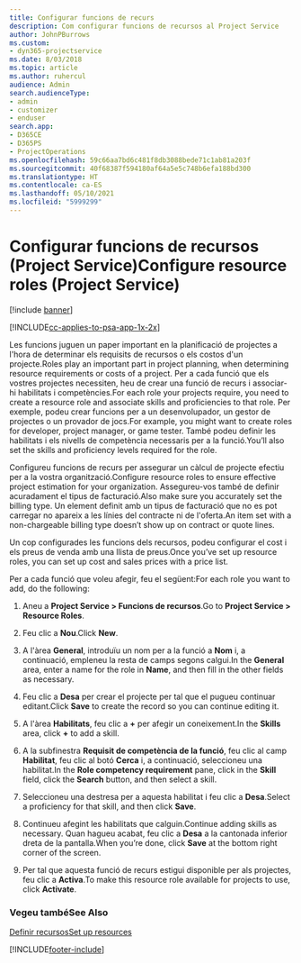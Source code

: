 ```yaml
---
title: Configurar funcions de recurs
description: Com configurar funcions de recursos al Project Service
author: JohnPBurrows
ms.custom:
- dyn365-projectservice
ms.date: 8/03/2018
ms.topic: article
ms.author: ruhercul
audience: Admin
search.audienceType:
- admin
- customizer
- enduser
search.app:
- D365CE
- D365PS
- ProjectOperations
ms.openlocfilehash: 59c66aa7bd6c481f8db3088bede71c1ab81a203f
ms.sourcegitcommit: 40f68387f594180af64a5e5c748b6efa188bd300
ms.translationtype: HT
ms.contentlocale: ca-ES
ms.lasthandoff: 05/10/2021
ms.locfileid: "5999299"
---
```

# <a name="configure-resource-roles-project-service"></a><span data-ttu-id="f6df8-103">Configurar funcions de recursos (Project Service)</span><span class="sxs-lookup"><span data-stu-id="f6df8-103">Configure resource roles (Project Service)</span></span>

[!include [banner](../includes/psa-now-project-operations.md)]

[!INCLUDE[cc-applies-to-psa-app-1x-2x](../includes/cc-applies-to-psa-app-1x-2x.md)]

<span data-ttu-id="f6df8-104">Les funcions juguen un paper important en la planificació de projectes a l'hora de determinar els requisits de recursos o els costos d'un projecte.</span><span class="sxs-lookup"><span data-stu-id="f6df8-104">Roles play an important part in project planning, when determining resource requirements or costs of a project.</span></span> <span data-ttu-id="f6df8-105">Per a cada funció que els vostres projectes necessiten, heu de crear una funció de recurs i associar-hi habilitats i competències.</span><span class="sxs-lookup"><span data-stu-id="f6df8-105">For each role your projects require, you need to create a resource role and associate skills and proficiencies to that role.</span></span> <span data-ttu-id="f6df8-106">Per exemple, podeu crear funcions per a un desenvolupador, un gestor de projectes o un provador de jocs.</span><span class="sxs-lookup"><span data-stu-id="f6df8-106">For example, you might want to create roles for developer, project manager, or game tester.</span></span> <span data-ttu-id="f6df8-107">També podeu definir les habilitats i els nivells de competència necessaris per a la funció.</span><span class="sxs-lookup"><span data-stu-id="f6df8-107">You’ll also set the skills and proficiency levels required for the role.</span></span>  
  
 <span data-ttu-id="f6df8-108">Configureu funcions de recurs per assegurar un càlcul de projecte efectiu per a la vostra organització.</span><span class="sxs-lookup"><span data-stu-id="f6df8-108">Configure resource roles to ensure effective project estimation for your organization.</span></span>  <span data-ttu-id="f6df8-109">Assegureu-vos també de definir acuradament el tipus de facturació.</span><span class="sxs-lookup"><span data-stu-id="f6df8-109">Also make sure you accurately set the billing type.</span></span> <span data-ttu-id="f6df8-110">Un element definit amb un tipus de facturació que no es pot carregar no apareix a les línies del contracte ni de l'oferta.</span><span class="sxs-lookup"><span data-stu-id="f6df8-110">An item set with a non-chargeable billing type doesn’t show up on contract or quote lines.</span></span>  
  
 <span data-ttu-id="f6df8-111">Un cop configurades les funcions dels recursos, podeu configurar el cost i els preus de venda amb una llista de preus.</span><span class="sxs-lookup"><span data-stu-id="f6df8-111">Once you’ve set up resource roles, you can set up cost and sales prices with a price list.</span></span>  
  
 <span data-ttu-id="f6df8-112">Per a cada funció que voleu afegir, feu el següent:</span><span class="sxs-lookup"><span data-stu-id="f6df8-112">For each role you want to add, do the following:</span></span>  
  
1.  <span data-ttu-id="f6df8-113">Aneu a **Project Service > Funcions de recursos**.</span><span class="sxs-lookup"><span data-stu-id="f6df8-113">Go to **Project Service > Resource Roles**.</span></span>  
  
2.  <span data-ttu-id="f6df8-114">Feu clic a **Nou**.</span><span class="sxs-lookup"><span data-stu-id="f6df8-114">Click **New**.</span></span>  
  
3.  <span data-ttu-id="f6df8-115">A l'àrea **General**, introduïu un nom per a la funció a **Nom** i, a continuació, empleneu la resta de camps segons calgui.</span><span class="sxs-lookup"><span data-stu-id="f6df8-115">In the **General** area, enter a name for the role in **Name**, and then fill in the other fields as necessary.</span></span>  
  
4.  <span data-ttu-id="f6df8-116">Feu clic a **Desa** per crear el projecte per tal que el pugueu continuar editant.</span><span class="sxs-lookup"><span data-stu-id="f6df8-116">Click **Save** to create the record so you can continue editing it.</span></span>  
  
5.  <span data-ttu-id="f6df8-117">A l'àrea **Habilitats**, feu clic a **+** per afegir un coneixement.</span><span class="sxs-lookup"><span data-stu-id="f6df8-117">In the **Skills** area, click **+** to add a skill.</span></span>  
  
6.  <span data-ttu-id="f6df8-118">A la subfinestra **Requisit de competència de la funció**, feu clic al camp **Habilitat**, feu clic al botó **Cerca** i, a continuació, seleccioneu una habilitat.</span><span class="sxs-lookup"><span data-stu-id="f6df8-118">In the **Role competency requirement** pane, click in the **Skill** field, click the **Search** button, and then select a skill.</span></span>  
  
7.  <span data-ttu-id="f6df8-119">Seleccioneu una destresa per a aquesta habilitat i feu clic a **Desa**.</span><span class="sxs-lookup"><span data-stu-id="f6df8-119">Select a proficiency for that skill, and then click **Save**.</span></span>  
  
8.  <span data-ttu-id="f6df8-120">Continueu afegint les habilitats que calguin.</span><span class="sxs-lookup"><span data-stu-id="f6df8-120">Continue adding skills as necessary.</span></span> <span data-ttu-id="f6df8-121">Quan hagueu acabat, feu clic a **Desa** a la cantonada inferior dreta de la pantalla.</span><span class="sxs-lookup"><span data-stu-id="f6df8-121">When you’re done, click **Save** at the bottom right corner of the screen.</span></span>  
  
9. <span data-ttu-id="f6df8-122">Per tal que aquesta funció de recurs estigui disponible per als projectes, feu clic a **Activa**.</span><span class="sxs-lookup"><span data-stu-id="f6df8-122">To make this resource role available for projects to use, click **Activate**.</span></span>  
  
### <a name="see-also"></a><span data-ttu-id="f6df8-123">Vegeu també</span><span class="sxs-lookup"><span data-stu-id="f6df8-123">See Also</span></span>  
 [<span data-ttu-id="f6df8-124">Definir recursos</span><span class="sxs-lookup"><span data-stu-id="f6df8-124">Set up resources</span></span>](../psa/set-up-resources.md)


[!INCLUDE[footer-include](../includes/footer-banner.md)]